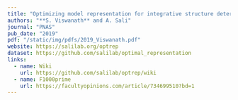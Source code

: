 ```yaml
---
title: "Optimizing model representation for integrative structure determination of macromolecular assemblies"
authors: "**S. Viswanath** and A. Sali"
journal: "PNAS"
pub_date: "2019"
pdf: "/static/img/pdfs/2019_Viswanath.pdf" 
website: https://salilab.org/optrep
dataset: https://github.com/salilab/optimal_representation
links:
  - name: Wiki
    url: https://github.com/salilab/optrep/wiki   
  - name: F1000prime
    url: https://facultyopinions.com/article/734699510?bd=1 
---
```

